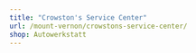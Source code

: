 ```yaml
---
title: "Crowston's Service Center"
url: /mount-vernon/crowstons-service-center/
shop: Autowerkstatt
---
```

